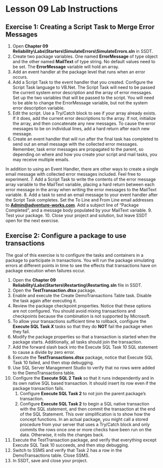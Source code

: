 # Lesson 09 Lab Instructions

## Exercise 1: Creating a Script Task to Merge Error Messages

1. Open **Chapter 09 Reliability\Labs\Starters\SimulateErrors\SimulateErrors.sln** in
 SSDT.
2. Create two package variables. One named **ErrorMessage** of type object and the other named
 **MailText** of type string. No default values need to be set. The **ErrorMessage**
 variable
 will hold an array.
3. Add an event handler at the package level that runs when an error occurs.
4. Add a Script Task to the event handler that you created. Configure the Script Task language to VB.Net. The
 Script
 Task will need to be passed the current system error description and the array of error messages. Set up the two
 variables that will be passed to the script. You will need to be able to change the ErrorMessage variable, but not
 the
 system error description variable.
5. Edit the script. Use a Try/Catch block to see if your array already exists. If it does, add the current error
 descriptions to the array. If not, initialize the array, and then concatenate any new messages. To cause the error
 messages to be on individual lines, add a hard return after each new message.
6. Create an event handler that will run after the final task has completed to send out an email message with the
 collected error messages. Remember, task error messages are propagated to the parent, so depending on where and
 how
 you create your script and mail tasks, you may receive multiple emails.
 
In addition to using an
 Event Handler, there are other ways to create a single email message with collected error messages included.
 Feel free
 to experiment.
7. Add a Script Task to write the contents of the error message array variable to the MailText variable, placing a
 hard return between each error message in the array when writing the error messages to the MailText variable.
8. Add a task to send an email message to your event handler after the Script Task completes. Set the To Line and
 From Line email addresses to **Admin@adventure-works.com**. Add a subject line of “Package Completed”,
 and
 a message body populated by your MailText variable.
9. Test your package.
10. Close your project and solution, but leave SSDT open for the next exercise.

## Exercise 2: Configure a package to use transactions

The goal of this exercise is to configure the tasks and containers in a package to participate in transactions. You
 will run the package simulating errors at different points in time to see the effects that transactions have on
 package
 execution when failures occur.

1. Open the **Chapter 09 Reliability\Labs\Starters\Restarting\Restarting.sln** file in
 SSDT.
2. Open the **TestTransaction.dtsx** package.
3. Enable and execute the Create DemoTransactions Table task. Disable the task again after executing it.
4. Review the package checkpoint properties. Notice that these options are not configured. You should avoid mixing
 transactions and checkpoints because the combination is not supported by Microsoft.
5. To allow your transactions sufficient time to rollback, configure the **Execute SQL Task
 *X***
 tasks so that they do **NOT** fail the package when they fail.
6. Modify the package properties so that a transaction is started when the package starts. Additionally, all tasks
 should join the transaction.
7. Add the forward slash back into the Execute SQL Task 10 SQL statement to cause a divide by zero error.
8. Execute the **TestTransactions.dtsx** package, notice that Execute SQL Task 10 failed,
 and then stop debugging.
9. Use SQL Server Management Studio to verify that no rows were added to the DemoTransactions table.
10. Configure the **Execute SQL 2 Task** so that it runs independently and in its own native SQL based
 transaction. It should insert its row even if the package transaction fails.
    1. Configure **Execute SQL Task 2** to not join the parent package’s transaction.
    2. Configure **Execute SQL Task 2** to begin a SQL native transaction with the SQL statement, and
     then
     commit the transaction at the end of the SQL Statement. This over simplification is to show how the concept
     functions.
     In an actual package, you might call a stored procedure from your server that uses a Try/Catch block and only
     commits
     the rows once one or more checks have been run on the data. Otherwise, it rolls the changes back.
11. Execute the TestTransaction package, and verify that everything except Execute SQL Task 10 succeeds, and then
 stop
 debugging.
12. Switch to SSMS and verify that Task 2 has a row in the DemoTransactions table. Close SSMS.
13. In SSDT, save and close your project.
